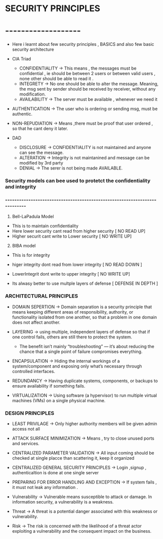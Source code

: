 # SECURITY PRINCIPLES
# -------------------

- Here i learnt about few security principles , BASICS and also few basic security architecture

- CIA Triad
    - CONFIDENTIALITY -> This means , the messages must be confidential , ie should be between 2 users or between valid users , none other should be able to read it .
    - INTEGRETY -> No one should be able to alter the message. Meaning, the msg sent by sender should be received by receiver, without any modification.
    - AVAILABILITY -> The server must be available , whenever we need it 

- AUTHENTICATION -> The user who is ordering or sending msg, must be authentic.
- NON-REPUDIATION -> Means ,there must be proof that user ordered , so that he cant deny it later.

- DAD 
    - DISCLOSURE -> CONFIDENTIALITY is not maintained and anyone can see the message.
    - ALTERATION -> Integrity is not maintanined and message can be modified by 3rd party
    - DENIAL -> The serer is not being made AVAILABLE.

### Security models can bee used to protetct the confidentiality and integrity
### --------------------------------------------------------------------------

1) Bell-LaPadula Model

- This is to maintain confidentiality
- Here lower security cant read from higher security [ NO READ UP]
- Higher securit cant write to Lower security [ NO WRITE UP]
 
 2) BIBA model

- This is for integrity
- higer integrity dont read from lower integrity [ NO READ DOWN ]
- LowerIntegrit dont write to upper integrity [ NO WRITE UP]


- Its alwasy better to use multple layers of defense [ DEFENSE IN DEPTH ]



### ARCHITECTURAL PRINCIPLES

- DOMAIN SEPERTION -> Domain separation is a security principle that means keeping different areas of responsibility, authority, or functionality isolated from one another, so that a problem in one domain does not affect another.

-   LAYERING ->  using multiple, independent layers of defense so that if one control fails, others are still there to protect the system.
    - The benefit isn’t mainly “troubleshooting” — it’s about reducing the chance that a single point of failure compromises everything.

- ENCAPSULATION -> Hiding the internal workings of a system/component and exposing only what’s necessary through controlled interfaces. 

- REDUNDANCY -> Having duplicate systems, components, or backups to ensure availability if something fails.

- VIRTUALIZATION -> Using software (a hypervisor) to run multiple virtual machines (VMs) on a single physical machine.


### DESIGN PRINCIPLES

- LEAST PRIVILAGE -> Only higher authority members will be given admin access not all
- ATTACK SURFACE MINIMIZATION -> Means  , try to close unused ports and services.
- CENTRALIZED PARAMETER VALIDATION -> All input coming should be checked at single placce than scattering it, keep it organized
- CENTRALIZED GENERAL SECURITY PRINCIPLES -> Login ,signup , authenticaltion is done at one single server
- PREPARING FOR ERROR HANDLING AND EXCEPTION -> If system fails , it must not leak any information . 

- Vulnerability -> Vulnerable means susceptible to attack or damage. In information security, a vulnerability is a weakness.

- Threat -> A threat is a potential danger associated with this weakness or vulnerability.

- Risk -> The risk is concerned with the likelihood of a threat actor exploiting a vulnerability and the consequent impact on the business.